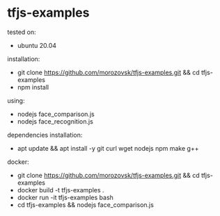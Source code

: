 # tfjs-examples

tested on:
* ubuntu 20.04

installation:
* git clone https://github.com/morozovsk/tfjs-examples.git && cd tfjs-examples
* npm install

using:
* nodejs face_comparison.js
* nodejs face_recognition.js

dependencies installation:
* apt update && apt install -y git curl wget nodejs npm make g++

docker:
* git clone https://github.com/morozovsk/tfjs-examples.git && cd tfjs-examples
* docker build -t tfjs-examples .
* docker run -it tfjs-examples bash
* cd tfjs-examples && nodejs face_comparison.js
